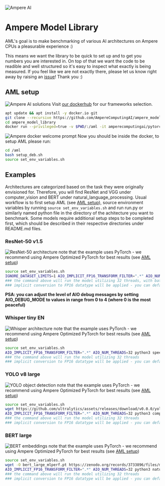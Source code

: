 ![Ampere AI](https://ampereaimodelzoo.s3.eu-central-1.amazonaws.com/ampere_logo_®_primary_stacked_rgb.png "Ampere AI")
# Ampere Model Library
AML's goal is to make benchmarking of various AI architectures on Ampere CPUs a pleasurable experience :)

This means we want the library to be quick to set up and to get you numbers you are interested in. On top of that we want the code to be readible and well structured so it's easy to inspect what exactly is being measured. If you feel like we are not exactly there, please let us know right away by raising an [issue](https://github.com/AmpereComputingAI/ampere_model_library/issues/new/choose)! Thank you :)
## AML setup
![Ampere AI solutions](https://uawartifacts.blob.core.windows.net/upload-files/ai_infographic_cloud_47da3198d8.jpg "Ampere AI solutions")
Visit [our dockerhub](https://hub.docker.com/u/amperecomputingai) for our frameworks selection.


```bash
apt update && apt install -y docker.io git
git clone --recursive https://github.com/AmpereComputingAI/ampere_model_library.git
cd ampere_model_library
docker run --privileged=true -v $PWD/:/aml -it amperecomputingai/pytorch:latest  # we also offer onnxruntime and tensorflow
```
![Ampere docker welcome prompt](https://ampereaimodelzoo.s3.eu-central-1.amazonaws.com/Screenshot+2024-02-16+at+20.16.37.png "Ampere docker welcome prompt")
Now you should be inside the docker, to setup AML please run:

```bash
cd /aml
bash setup_deb.sh
source set_env_variables.sh
```


## Examples

Architectures are categorized based on the task they were originally envisioned for. Therefore, you will find ResNet and VGG under computer_vision and BERT under natural_language_processing.
Usual workflow is to first setup AML (see [AML setup](#aml-setup)), source environment variables by running ```source set_env_variables.sh``` and run run.py or similarly named python file in the directory of the achitecture you want to benchmark. Some models require additional setup steps to be completed first, which should be described in their respective directories under README.md files.

### ResNet-50 v1.5
![ResNet-50 architecture](https://miro.medium.com/v2/resize:fit:720/format:webp/0*tH9evuOFqk8F41FG.png "ResNet-50 architecture")
note that the example uses PyTorch - we recommend using Ampere Optimized PyTorch for best results (see [AML setup](#aml-setup))
```bash
source set_env_variables.sh
IGNORE_DATASET_LIMITS=1 AIO_IMPLICIT_FP16_TRANSFORM_FILTER=".*" AIO_NUM_THREADS=32 python3 computer_vision/classification/resnet_50_v15/run.py -m resnet50 -p fp32 -b 16 -f pytorch
### the command above will run the model utilizing 32 threads, with batch size of 16
### implicit conversion to FP16 datatype will be applied - you can default to fp32 precision by not setting the AIO_IMPLICIT_FP16_ variable
```

**PSA: you can adjust the level of AIO debug messages by setting AIO_DEBUG_MODE to values in range from 0 to 4 (where 0 is the most peaceful)**

### Whisper tiny EN
![Whisper architecture](https://raw.githubusercontent.com/openai/whisper/main/approach.png "Whisper architecture")
note that the example uses PyTorch - we recommend using Ampere Optimized PyTorch for best results (see [AML setup](#aml-setup))
```bash
source set_env_variables.sh
AIO_IMPLICIT_FP16_TRANSFORM_FILTER=".*" AIO_NUM_THREADS=32 python3 speech_recognition/whisper/run.py -m tiny.en
### the command above will run the model utilizing 32 threads
### implicit conversion to FP16 datatype will be applied - you can default to fp32 precision by not setting the AIO_IMPLICIT_FP16_ variable
```

### YOLO v8 large
![YOLO object detection](https://miro.medium.com/v2/resize:fit:1358/1*r_3a2KsqTznF4Pt-MnF00Q.jpeg "YOLO object detection")
note that the example uses PyTorch - we recommend using Ampere Optimized PyTorch for best results (see [AML setup](#aml-setup))
```bash
source set_env_variables.sh
wget https://github.com/ultralytics/assets/releases/download/v0.0.0/yolov8l.pt
AIO_IMPLICIT_FP16_TRANSFORM_FILTER=".*" AIO_NUM_THREADS=32 python3 computer_vision/object_detection/yolo_v8/run.py -m yolov8l.pt -p fp32 -f pytorch
### the command above will run the model utilizing 32 threads
### implicit conversion to FP16 datatype will be applied - you can default to fp32 precision by not setting the AIO_IMPLICIT_FP16_ variable
```

### BERT large
![BERT embeddings](https://miro.medium.com/v2/resize:fit:1400/0*m_kXt3uqZH9e7H4w.png "BERT embeddings")
note that the example uses PyTorch - we recommend using Ampere Optimized PyTorch for best results (see [AML setup](#aml-setup))
```bash
source set_env_variables.sh
wget -O bert_large_mlperf.pt https://zenodo.org/records/3733896/files/model.pytorch?download=1
AIO_IMPLICIT_FP16_TRANSFORM_FILTER=".*" AIO_NUM_THREADS=32 python3 natural_language_processing/extractive_question_answering/bert_large/run_mlperf.py -m bert_large_mlperf.pt -p fp32 -f pytorch
### the command above will run the model utilizing 32 threads
### implicit conversion to FP16 datatype will be applied - you can default to fp32 precision by not setting the AIO_IMPLICIT_FP16_ variable
```
